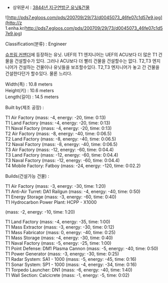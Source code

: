   * 상위문서 : [3844년 지구연방군 유닛&건물](3844%EB%85%84%20%EC%A7%80%EA%B5%AC%EC%97%B0%EB%B0%A9%EA%B5%B0%20%EC%9C%A0%EB%8B%9B%26%EA%B1%B4%EB%AC%BC.md)  

![http://pds7.egloos.com/pds/200709/29/73/d0045073_46fe07c1d57e9.jpg](http://z
1.enha.kr/http://pds7.egloos.com/pds/200709/29/73/d0045073_46fe07c1d57e9.jpg)

Classification(분류) : Engineer  

[슈프림 커맨더](%EC%8A%88%ED%94%84%EB%A6%BC%20%EC%BB%A4%EB%A7%A8%EB%8D%94.md)에
등장하는 유닛. UEF의 T1 엔지니어는 UEF의 ACU보다 더 많은 T1 건물을 건설할수가 있다. 그러나 ACU보다 더 빨리 건물을
건설할수는 없다. T2,T3 엔지니어가 건설하는 건물이나 유닛들을 보조할수있다. T2,T3 엔지니어가 놓고 간 건물을 건설한다던가 할수있다.
물론 느리다.

Width(폭) : 10.8 meters  
Height(키) : 10.6 meters  
Length(길이) : 14.5 meters

Built by(제조 공장) :  

T1 Air Factory (mass: -4, energy: -20, time: 0:13)  
T1 Land Factory (mass: -4, energy: -20, time: 0:13)  
T1 Naval Factory (mass: -4, energy: -20, time: 0:13)  
T2 Air Factory (mass: -8, energy: -40, time: 0:06.5)  
T2 Land Factory (mass: -8, energy: -40, time: 0:06.5)  
T2 Naval Factory (mass: -8, energy: -40, time: 0:06.5)  
T3 Air Factory (mass: -12, energy: -60, time: 0:04.4)  
T3 Land Factory (mass: -12, energy: -60, time: 0:04.4)  
T3 Naval Factory (mass: -12, energy: -60, time: 0:04.4)  
T4 Mobile Factory: Fatboy (mass: -24, energy: -120, time: 0:02.2)  

Builds(건설가능 건물) :  

T1 Air Factory (mass: -3, energy: -30, time: 1:20)  
T1 Anti-Air Turret: DA1 Railgun (mass: -4, energy: -40, time: 0:50)  
T1 Energy Storage (mass: -3, energy: -60, time: 0:40)  
T1 Hydrocarbon Power Plant: HCPP - X1000  

(mass: -2, energy: -10, time: 1:20)  

T1 Land Factory (mass: -4, energy: -35, time: 1:00)  
T1 Mass Extractor (mass: -3, energy: -30, time: 0:12)  
T1 Mass Fabricator (mass: 0, energy: -40, time: 0:25)  
T1 Mass Storage (mass: -4, energy: -30, time: 0:40)  
T1 Naval Factory (mass: -5, energy: -25, time: 1:00)  
T1 Point Defense: DM1 Plasma Cannon (mass: -5, energy: -40, time: 0:50)  
T1 Power Generator (mass: -3, energy: -30, time: 0:25)  
T1 Radar System: SA1 - 1000 (mass: -5, energy: -45, time: 0:16)  
T1 Sonar System: SP1 - 1000 (mass: -4, energy: -34, time: 0:16)  
T1 Torpedo Launcher: DN1 (mass: -6, energy: -40, time: 1:40)  
T1 Wall Section: Calcicrete (mass: -1, energy: -5, time: 0:02)

